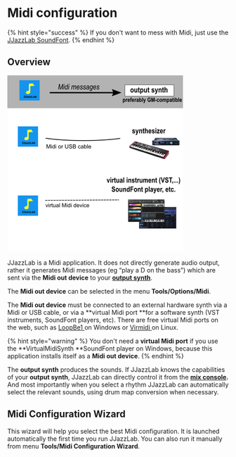 # Midi configuration

{% hint style="success" %}
If you don't want to mess with Midi, just use the [JJazzLab SoundFont](jjazzlab-soundfont/).&#x20;
{% endhint %}

## Overview

![](<../.gitbook/assets/MidiWizard-image1 (2).png>)

JJazzLab is a Midi application. It does not directly generate audio output, rather it generates Midi messages (eg “play a D on the bass”) which are sent via the **Midi out device** to your [**output synth**](output-synth.md).&#x20;

The **Midi out device** can be selected in the menu **Tools/Options/Midi**.

The **Midi out device** must be connected to an external hardware synth via a Midi or USB cable, or via a **virtual Midi port **for a software synth (VST instruments, SoundFont players, etc). There are free virtual Midi ports on the web, such as [LoopBe1 ](https://nerds.de/en/loopbe1.html)on Windows or [Virmidi ](https://alsa.opensrc.org/Virmidi)on Linux.

{% hint style="warning" %}
You don't need a **virtual Midi port** if you use the **VirtualMidiSynth **SoundFont player on Windows, because this application installs itself as a **Midi out device**.
{% endhint %}

The **output synth** produces the sounds. If JJazzLab knows the capabilities of your **output synth**, JJazzLab can directly control it from the [**mix console**](../songs/song-editors/mix-console.md)**.** And most importantly when you select a rhythm JJazzLab can automatically select the relevant sounds, using drum map conversion when necessary.&#x20;

## Midi Configuration Wizard <a href="midi-configuration-wizard" id="midi-configuration-wizard"></a>

This wizard will help you select the best Midi configuration.  It is launched automatically the first time you run JJazzLab. You can also run it manually from menu **Tools/Midi Configuration Wizard**.
